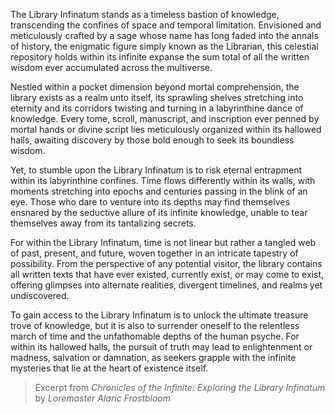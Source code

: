 The Library Infinatum stands as a timeless bastion of knowledge, transcending the confines of space and temporal limitation. Envisioned and meticulously crafted by a sage whose name has long faded into the annals of history, the enigmatic figure simply known as the Librarian, this celestial repository holds within its infinite expanse the sum total of all the written wisdom ever accumulated across the multiverse.

Nestled within a pocket dimension beyond mortal comprehension, the library exists as a realm unto itself, its sprawling shelves stretching into eternity and its corridors twisting and turning in a labyrinthine dance of knowledge. Every tome, scroll, manuscript, and inscription ever penned by mortal hands or divine script lies meticulously organized within its hallowed halls, awaiting discovery by those bold enough to seek its boundless wisdom.

Yet, to stumble upon the Library Infinatum is to risk eternal entrapment within its labyrinthine confines. Time flows differently within its walls, with moments stretching into epochs and centuries passing in the blink of an eye. Those who dare to venture into its depths may find themselves ensnared by the seductive allure of its infinite knowledge, unable to tear themselves away from its tantalizing secrets.

For within the Library Infinatum, time is not linear but rather a tangled web of past, present, and future, woven together in an intricate tapestry of possibility. From the perspective of any potential visitor, the library contains all written texts that have ever existed, currently exist, or may come to exist, offering glimpses into alternate realities, divergent timelines, and realms yet undiscovered.

To gain access to the Library Infinatum is to unlock the ultimate treasure trove of knowledge, but it is also to surrender oneself to the relentless march of time and the unfathomable depths of the human psyche. For within its hallowed halls, the pursuit of truth may lead to enlightenment or madness, salvation or damnation, as seekers grapple with the infinite mysteries that lie at the heart of existence itself.

> Excerpt from _Chronicles of the Infinite: Exploring the Library Infinatum_ by _Loremaster Alaric Frostbloom_